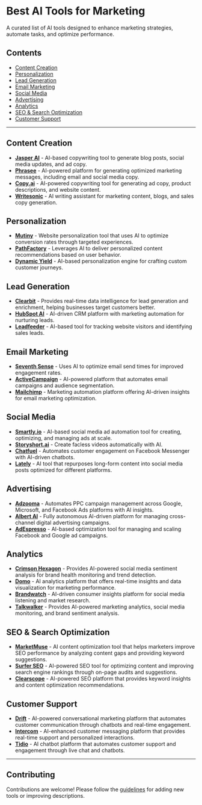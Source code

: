 # ‌Best AI Tools for Marketing 

A curated list of AI tools designed to enhance marketing strategies, automate tasks, and optimize performance.

## Contents
- [Content Creation](#content-creation)
- [Personalization](#personalization)
- [Lead Generation](#lead-generation)
- [Email Marketing](#email-marketing)
- [Social Media](#social-media)
- [Advertising](#advertising)
- [Analytics](#analytics)
- [SEO & Search Optimization](#seo--search-optimization)
- [Customer Support](#customer-support)

---

## Content Creation

- **[Jasper AI](https://www.jasper.ai/)** - AI-based copywriting tool to generate blog posts, social media updates, and ad copy.
- **[Phrasee](https://www.phrasee.co/)** - AI-powered platform for generating optimized marketing messages, including email and social media copy.
- **[Copy.ai](https://www.copy.ai/)** - AI-powered copywriting tool for generating ad copy, product descriptions, and website content.
- **[Writesonic](https://writesonic.com/)** - AI writing assistant for marketing content, blogs, and sales copy generation.

## Personalization

- **[Mutiny](https://www.mutinyhq.com/)** - Website personalization tool that uses AI to optimize conversion rates through targeted experiences.
- **[PathFactory](https://www.pathfactory.com/)** - Leverages AI to deliver personalized content recommendations based on user behavior.
- **[Dynamic Yield](https://www.dynamicyield.com/)** - AI-based personalization engine for crafting custom customer journeys.

## Lead Generation

- **[Clearbit](https://clearbit.com/)** - Provides real-time data intelligence for lead generation and enrichment, helping businesses target customers better.
- **[HubSpot AI](https://www.hubspot.com/)** - AI-driven CRM platform with marketing automation for nurturing leads.
- **[Leadfeeder](https://www.leadfeeder.com/)** - AI-based tool for tracking website visitors and identifying sales leads.

## Email Marketing

- **[Seventh Sense](https://www.theseventhsense.com/)** - Uses AI to optimize email send times for improved engagement rates.
- **[ActiveCampaign](https://www.activecampaign.com/)** - AI-powered platform that automates email campaigns and audience segmentation.
- **[Mailchimp](https://mailchimp.com/)** - Marketing automation platform offering AI-driven insights for email marketing optimization.

## Social Media

- **[Smartly.io](https://www.smartly.io/)** - AI-based social media ad automation tool for creating, optimizing, and managing ads at scale.
- **[Storyshort.ai](https://www.storyshort.ai/)** - Create facless videos automatically with AI.
- **[Chatfuel](https://www.chatfuel.com/)** - Automates customer engagement on Facebook Messenger with AI-driven chatbots.
- **[Lately](https://www.lately.ai/)** - AI tool that repurposes long-form content into social media posts optimized for different platforms.

## Advertising

- **[Adzooma](https://www.adzooma.com/)** - Automates PPC campaign management across Google, Microsoft, and Facebook Ads platforms with AI insights.
- **[Albert AI](https://albert.ai/)** - Fully autonomous AI-driven platform for managing cross-channel digital advertising campaigns.
- **[AdEspresso](https://adespresso.com/)** - AI-based optimization tool for managing and scaling Facebook and Google ad campaigns.

## Analytics

- **[Crimson Hexagon](https://www.crimsonhexagon.com/)** - Provides AI-powered social media sentiment analysis for brand health monitoring and trend detection.
- **[Domo](https://www.domo.com/)** - AI analytics platform that offers real-time insights and data visualization for marketing performance.
- **[Brandwatch](https://www.brandwatch.com/)** - AI-driven consumer insights platform for social media listening and market research.
- **[Talkwalker](https://www.talkwalker.com/)** - Provides AI-powered marketing analytics, social media monitoring, and brand sentiment analysis.

## SEO & Search Optimization

- **[MarketMuse](https://www.marketmuse.com/)** - AI content optimization tool that helps marketers improve SEO performance by analyzing content gaps and providing keyword suggestions.
- **[Surfer SEO](https://surferseo.com/)** - AI-powered SEO tool for optimizing content and improving search engine rankings through on-page audits and suggestions.
- **[Clearscope](https://www.clearscope.io/)** - AI-powered SEO platform that provides keyword insights and content optimization recommendations.

## Customer Support

- **[Drift](https://www.drift.com/)** - AI-powered conversational marketing platform that automates customer communication through chatbots and real-time engagement.
- **[Intercom](https://www.intercom.com/)** - AI-enhanced customer messaging platform that provides real-time support and personalized interactions.
- **[Tidio](https://www.tidio.com/)** - AI chatbot platform that automates customer support and engagement through live chat and chatbots.

---

## Contributing

Contributions are welcome! Please follow the [guidelines](CONTRIBUTING.md) for adding new tools or improving descriptions.

